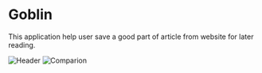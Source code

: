 # Goblin
This application help user save a good part of article from website for later reading.

![Header](https://github.com/yra99ary/Goblin/blob/master/doc/Header.png)
![Comparion]()

